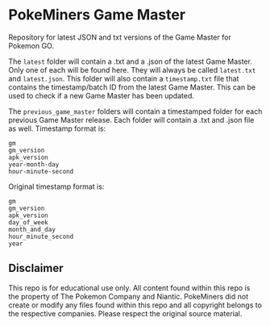 # PokeMiners Game Master
Repository for latest JSON and txt versions of the Game Master for Pokemon GO.

The `latest` folder will contain a .txt and a .json of the latest Game Master. Only one of each will be found here. They will always be called `latest.txt` and `latest.json`. This folder will also contain a `timestamp.txt` file that contains the timestamp/batch ID from the latest Game Master. This can be used to check if a new Game Master has been updated.

The `previous_game_master` folders will contain a timestamped folder for each previous Game Master release. Each folder will contain a .txt and .json file as well. Timestamp format is:

`gm`  
`gm_version`  
`apk_version`  
`year-month-day`  
`hour-minute-second`  

Original timestamp format is:

`gm`  
`gm_version`  
`apk_version`  
`day_of_week`  
`month_and_day`  
`hour_minute_second`  
`year`

## Disclaimer
This repo is for educational use only. All content found within this repo is the property of The Pokemon Company and Niantic. PokeMiners did not create or modify any files found within this repo and all copyright belongs to the respective companies. Please respect the original source material.
